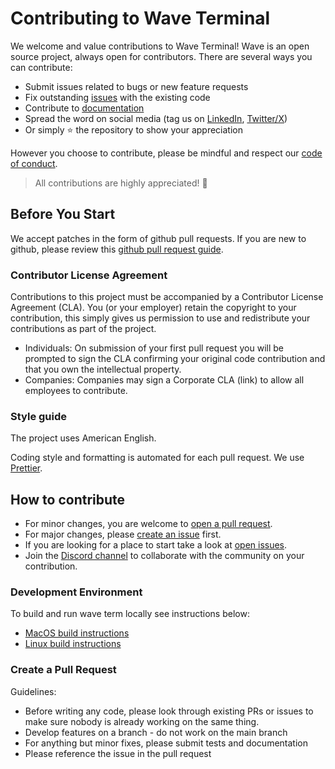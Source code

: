 # Contributing to Wave Terminal 

We welcome and value contributions to Wave Terminal! Wave is an open source project, always open for contributors. There are several ways you can contribute:
   * Submit issues related to bugs or new feature requests
   * Fix outstanding [issues](https://github.com/wavetermdev/waveterm/issues) with the existing code
   * Contribute to [documentation](https://docs.getprompt.dev/)
   * Spread the word on social media (tag us on [LinkedIn](https://www.linkedin.com/company/commandlinedev), [Twitter/X](https://twitter.com/commandlinedev))
   * Or simply ⭐️ the repository to show your appreciation

However you choose to contribute, please be mindful and respect our [code of conduct](./CODE_OF_CONDUCT.md).

> All contributions are highly appreciated! 🥰

## Before You Start
We accept patches in the form of github pull requests. If you are new to github, please review this [github pull request guide](https://docs.github.com/en/pull-requests/collaborating-with-pull-requests/proposing-changes-to-your-work-with-pull-requests/about-pull-requests).

### Contributor License Agreement
Contributions to this project must be accompanied by a Contributor License Agreement (CLA). You (or your employer) retain the copyright to your contribution, this simply gives us permission to use and redistribute your contributions as part of the project. 
  * Individuals: On submission of your first pull request you will be prompted to sign the CLA confirming your original code contribution and that you own the intellectual property. 
  * Companies: Companies may sign a Corporate CLA (link) to allow all employees to contribute. 

### Style guide
The project uses American English. 

Coding style and formatting is automated for each pull request. We use [Prettier](https://prettier.io/).

## How to contribute

  * For minor changes, you are welcome to [open a pull request](https://github.com/wavetermdev/waveterm/pulls). 
  * For major changes, please [create an issue](https://github.com/wavetermdev/waveterm/issues/new) first.
  * If you are looking for a place to start take a look at [open issues](https://github.com/wavetermdev/waveterm/issues).
  * Join the [Discord channel](https://discord.gg/XfvZ334gwU) to collaborate with the community on your contribution.


### Development Environment

To build and run wave term locally see instructions below:
   * [MacOS build instructions](./BUILD.md)
   * [Linux build instructions](./build-linux.md)

### Create a Pull Request

Guidelines:
   * Before writing any code, please look through existing PRs or issues to make sure nobody is already working on the same thing. 
   * Develop features on a branch - do not work on the main branch
   * For anything but minor fixes, please submit tests and documentation
   * Please reference the issue in the pull request
